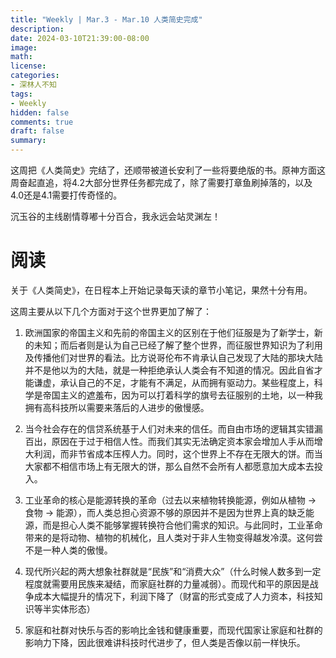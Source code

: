 ```yaml
---
title: "Weekly | Mar.3 - Mar.10 人类简史完成"
description: 
date: 2024-03-10T21:39:00-08:00
image: 
math:
license: 
categories:
- 深林人不知
tags:
- Weekly
hidden: false
comments: true
draft: false
summary: 
---
```


这周把《人类简史》完结了，还顺带被道长安利了一些将要绝版的书。原神方面这周奋起直追，将4.2大部分世界任务都完成了，除了需要打章鱼刷掉落的，以及4.0还是4.1需要打传奇怪的。

沉玉谷的主线剧情尊嘟十分百合，我永远会站灵渊左！

# 阅读
关于《人类简史》，在日程本上开始记录每天读的章节小笔记，果然十分有用。

这周主要从以下几个方面对于这个世界更加了解了：
1. 欧洲国家的帝国主义和先前的帝国主义的区别在于他们征服是为了新学士，新的未知；而后者则是认为自己已经了解了整个世界，而征服世界知识为了利用及传播他们对世界的看法。比方说哥伦布不肯承认自己发现了大陆的那块大陆并不是他以为的大陆，就是一种拒绝承认人类会有不知道的情况。因此自省才能谦虚，承认自己的不足，才能有不满足，从而拥有驱动力。某些程度上，科学是帝国主义的遮羞布，因为可以打着科学的旗号去征服别的土地，以一种我拥有高科技所以需要来落后的人进步的傲慢感。

2. 当今社会存在的信贷系统基于人们对未来的信任。而自由市场的逻辑其实错漏百出，原因在于过于相信人性。而我们其实无法确定资本家会增加人手从而增大利润，而非节省成本压榨人力。同时，这个世界上不存在无限大的饼。而当大家都不相信市场上有无限大的饼，那么自然不会所有人都愿意加大成本去投入。

3. 工业革命的核心是能源转换的革命（过去以来植物转换能源，例如从植物 -> 食物 -> 能源），而人类总担心资源不够的原因并不是因为世界上真的缺乏能源，而是担心人类不能够掌握转换符合他们需求的知识。与此同时，工业革命带来的是将动物、植物的机械化，且人类对于非人生物变得越发冷漠。这何尝不是一种人类的傲慢。

4. 现代所兴起的两大想象社群就是“民族”和“消费大众”（什么时候人数多到一定程度就需要用民族来凝结，而家庭社群的力量减弱）。而现代和平的原因是战争成本大幅提升的情况下，利润下降了（财富的形式变成了人力资本，科技知识等半实体形态）

5. 家庭和社群对快乐与否的影响比金钱和健康重要，而现代国家让家庭和社群的影响力下降，因此很难讲科技时代进步了，但人类是否像以前一样快乐。

 